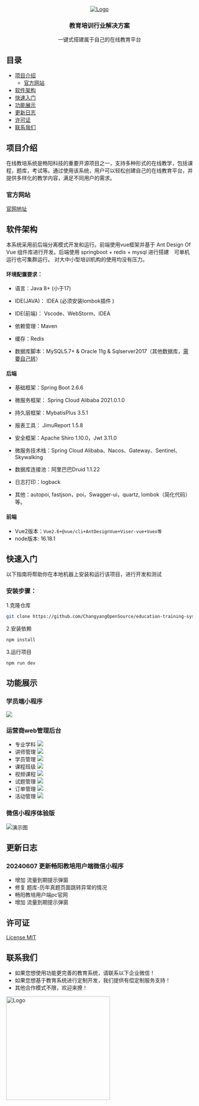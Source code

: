 <p align="center">
  <a href="https://github.com/ChangyangOpenSource/education-training-system/">
    <img src="https://github.com/ChangyangOpenSource/education-training-system/blob/main/images/%E7%95%85%E9%98%B3%E6%95%99%E5%9F%B9%E6%96%87%E5%AD%97logo.png" alt="Logo">
  </a>
  <h3 align="center">教育培训行业解决方案</h3>
  <p align="center">
    一键式搭建属于自己的在线教育平台
    <br />
  </p>

</p>

## 目录

- [项目介绍](#项目介绍)
  - [官方网站](#官方网站)
- [软件架构](#软件架构)
- [快速入门](#快速入门)
- [功能展示](#功能展示)
- [更新日志](#更新日志)
- [许可证](#许可证)
- [联系我们](#联系我们)

## 项目介绍

在线教培系统是畅阳科技的重要开源项目之一，支持多种形式的在线教学，包括课程，题库，考试等。通过使用该系统，用户可以轻松创建自己的在线教育平台，并提供多样化的教学内容，满足不同用户的需求。

### 官方网站

[官网地址](https://changyangdt.com/)

## 软件架构

本系统采用前后端分离模式开发和运行。前端使用vue框架并基于 Ant Design Of Vue 组件库进行开发。后端使用 springboot + redis + mysql 进行搭建　可单机运行也可集群运行。 对大中小型培训机构的使用均没有压力。　

#### 环境配置要求：

- 语言：Java 8+ (小于17)

- IDE(JAVA)： IDEA (必须安装lombok插件 )

- IDE(前端)： Vscode、WebStorm、IDEA

- 依赖管理：Maven

- 缓存：Redis

- 数据库脚本：MySQL5.7+  &  Oracle 11g & Sqlserver2017（其他数据库，[需要自己转](https://my.oschina.net/jeecg/blog/4905722)）

#### 后端

- 基础框架：Spring Boot 2.6.6

- 微服务框架： Spring Cloud Alibaba 2021.0.1.0

- 持久层框架：MybatisPlus 3.5.1

- 报表工具： JimuReport 1.5.8

- 安全框架：Apache Shiro 1.10.0，Jwt 3.11.0

- 微服务技术栈：Spring Cloud Alibaba、Nacos、Gateway、Sentinel、Skywalking

- 数据库连接池：阿里巴巴Druid 1.1.22

- 日志打印：logback

- 其他：autopoi, fastjson，poi，Swagger-ui，quartz, lombok（简化代码）等。


#### 前端

- Vue2版本：`Vue2.6+@vue/cli+AntDesignVue+Viser-vue+Vuex等`
- node版本: 16.18.1

## 快速入门
以下指南将帮助你在本地机器上安装和运行该项目，进行开发和测试

### 安装步骤：
1.克隆仓库
```bash
git clone https://github.com/ChangyangOpenSource/education-training-system.git
```
2.安装依赖
```bash
npm install
```
3.运行项目

```bash
npm run dev
```
## 功能展示
### 学员端小程序
   ![](./images/小阳教培产品.png)
### 运营商web管理后台
- 专业学科
    ![](./images/运营商-专业学科.jpeg)
- 讲师管理
   ![](./images/运营商-讲师管理.jpg)
- 学员管理
    ![](./images/运营商-学员管理.jpeg)
- 课程班级
   ![](./images/运营商-课程班级.jpeg)
- 视频课程
    ![](./images/运营商-视频课程.jpeg)
- 试题管理
   ![](./images/运营商-试题管理.jpg)
- 订单管理
    ![](./images/运营商-订单管理.jpeg)
- 活动管理
   ![](./images/运营商-活动管理.jpg)

### 微信小程序体验版

   ![演示图](https://github.com/ChangyangOpenSource/education-training-system/blob/main/images/%E5%B0%8F%E9%98%B3%E6%95%99%E5%9F%B9%E4%BA%8C%E7%BB%B4%E7%A0%81.jpg "微信小程序演示.png")

## 更新日志

### 20240607 更新畅阳教培用户端微信小程序
- 增加 流量到期提示弹窗
- 修复 题库-历年真题页面跳转异常的情况
- 畅阳教培用户端pc官网
- 增加 流量到期提示弹窗

## 许可证

[License MIT](./License)

## 联系我们 
* 如果您想使用功能更完善的教育系统，请联系以下企业微信！
* 如果您想基于教育系统进行定制开发，我们提供有偿定制服务支持！
* 其他合作模式不限，欢迎来撩！
<img src="https://github.com/ChangyangOpenSource/education-training-system/blob/main/images/%E4%BC%81%E4%B8%9A%E5%BE%AE%E4%BF%A1.jpg" alt="Logo" width="280" height="280">
